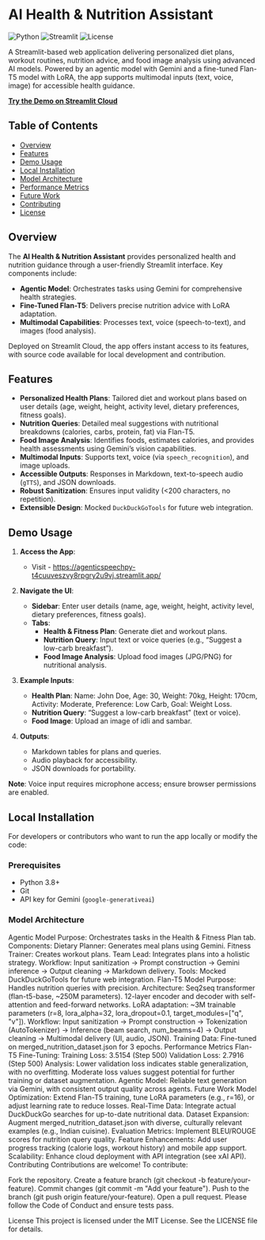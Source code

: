 # AI Health & Nutrition Assistant

![Python](https://img.shields.io/badge/Python-3.8+-blue.svg)
![Streamlit](https://img.shields.io/badge/Streamlit-1.31.0-red.svg)
![License](https://img.shields.io/badge/License-MIT-green.svg)

A Streamlit-based web application delivering personalized diet plans, workout routines, nutrition advice, and food image analysis using advanced AI models. Powered by an agentic model with Gemini and a fine-tuned Flan-T5 model with LoRA, the app supports multimodal inputs (text, voice, image) for accessible health guidance.

[**Try the Demo on Streamlit Cloud**](https://your-app.streamlit.app)

## Table of Contents
- [Overview](#overview)
- [Features](#features)
- [Demo Usage](#demo-usage)
- [Local Installation](#local-installation)
- [Model Architecture](#model-architecture)
- [Performance Metrics](#performance-metrics)
- [Future Work](#future-work)
- [Contributing](#contributing)
- [License](#license)

## Overview

The **AI Health & Nutrition Assistant** provides personalized health and nutrition guidance through a user-friendly Streamlit interface. Key components include:
- **Agentic Model**: Orchestrates tasks using Gemini for comprehensive health strategies.
- **Fine-Tuned Flan-T5**: Delivers precise nutrition advice with LoRA adaptation.
- **Multimodal Capabilities**: Processes text, voice (speech-to-text), and images (food analysis).

Deployed on Streamlit Cloud, the app offers instant access to its features, with source code available for local development and contribution.

## Features

- **Personalized Health Plans**: Tailored diet and workout plans based on user details (age, weight, height, activity level, dietary preferences, fitness goals).
- **Nutrition Queries**: Detailed meal suggestions with nutritional breakdowns (calories, carbs, protein, fat) via Flan-T5.
- **Food Image Analysis**: Identifies foods, estimates calories, and provides health assessments using Gemini’s vision capabilities.
- **Multimodal Inputs**: Supports text, voice (via `speech_recognition`), and image uploads.
- **Accessible Outputs**: Responses in Markdown, text-to-speech audio (`gTTS`), and JSON downloads.
- **Robust Sanitization**: Ensures input validity (<200 characters, no repetition).
- **Extensible Design**: Mocked `DuckDuckGoTools` for future web integration.

## Demo Usage

1. **Access the App**:
   - Visit  -  https://agenticspeechpy-t4cuuveszvy8rpgry2u9vj.streamlit.app/

2. **Navigate the UI**:
   - **Sidebar**: Enter user details (name, age, weight, height, activity level, dietary preferences, fitness goals).
   - **Tabs**:
     - **Health & Fitness Plan**: Generate diet and workout plans.
     - **Nutrition Query**: Input text or voice queries (e.g., “Suggest a low-carb breakfast”).
     - **Food Image Analysis**: Upload food images (JPG/PNG) for nutritional analysis.

3. **Example Inputs**:
   - **Health Plan**: Name: John Doe, Age: 30, Weight: 70kg, Height: 170cm, Activity: Moderate, Preference: Low Carb, Goal: Weight Loss.
   - **Nutrition Query**: “Suggest a low-carb breakfast” (text or voice).
   - **Food Image**: Upload an image of idli and sambar.

4. **Outputs**:
   - Markdown tables for plans and queries.
   - Audio playback for accessibility.
   - JSON downloads for portability.

**Note**: Voice input requires microphone access; ensure browser permissions are enabled.

## Local Installation

For developers or contributors who want to run the app locally or modify the code:

### Prerequisites
- Python 3.8+
- Git
- API key for Gemini (`google-generativeai`)

### Model Architecture
Agentic Model
Purpose: Orchestrates tasks in the Health & Fitness Plan tab.
Components:
Dietary Planner: Generates meal plans using Gemini.
Fitness Trainer: Creates workout plans.
Team Lead: Integrates plans into a holistic strategy.
Workflow: Input sanitization → Prompt construction → Gemini inference → Output cleaning → Markdown delivery.
Tools: Mocked DuckDuckGoTools for future web integration.
Flan-T5 Model
Purpose: Handles nutrition queries with precision.
Architecture:
Seq2seq transformer (flan-t5-base, ~250M parameters).
12-layer encoder and decoder with self-attention and feed-forward networks.
LoRA adaptation: ~3M trainable parameters (r=8, lora_alpha=32, lora_dropout=0.1, target_modules=["q", "v"]).
Workflow: Input sanitization → Prompt construction → Tokenization (AutoTokenizer) → Inference (beam search, num_beams=4) → Output cleaning → Multimodal delivery (UI, audio, JSON).
Training Data: Fine-tuned on merged_nutrition_dataset.json for 3 epochs.
Performance Metrics
Flan-T5 Fine-Tuning:
Training Loss: 3.5154 (Step 500)
Validation Loss: 2.7916 (Step 500)
Analysis: Lower validation loss indicates stable generalization, with no overfitting. Moderate loss values suggest potential for further training or dataset augmentation.
Agentic Model: Reliable text generation via Gemini, with consistent output quality across agents.
Future Work
Model Optimization: Extend Flan-T5 training, tune LoRA parameters (e.g., r=16), or adjust learning rate to reduce losses.
Real-Time Data: Integrate actual DuckDuckGo searches for up-to-date nutritional data.
Dataset Expansion: Augment merged_nutrition_dataset.json with diverse, culturally relevant examples (e.g., Indian cuisine).
Evaluation Metrics: Implement BLEU/ROUGE scores for nutrition query quality.
Feature Enhancements: Add user progress tracking (calorie logs, workout history) and mobile app support.
Scalability: Enhance cloud deployment with API integration (see xAI API).
Contributing
Contributions are welcome! To contribute:

Fork the repository.
Create a feature branch (git checkout -b feature/your-feature).
Commit changes (git commit -m "Add your feature").
Push to the branch (git push origin feature/your-feature).
Open a pull request.
Please follow the Code of Conduct and ensure tests pass.

License
This project is licensed under the MIT License. See the LICENSE file for details.

